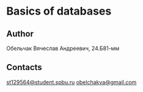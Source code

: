 # Basics of databases
## Author
Обельчак Вячеслав Андреевич, 24.Б81-мм
## Contacts
st129564@student.spbu.ru    obelchakva@gmail.com
